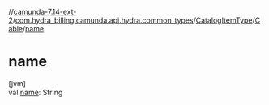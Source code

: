 //[camunda-7.14-ext-2](../../../../index.md)/[com.hydra_billing.camunda.api.hydra.common_types](../../index.md)/[CatalogItemType](../index.md)/[Cable](index.md)/[name](name.md)

# name

[jvm]\
val [name](name.md): String
